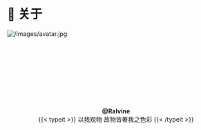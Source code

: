 # 🏡 关于

  <div class="container">
    <div class="page home" posts>
      <div class="home-profile">
        <div class="home-avatar">
            <img
              loading="eager"
              src="/images/avatar.jpg"
              srcset="/images/avatar.jpg, /images/avatar.jpg 1.5x, /images/avatar.jpg 2x"
              sizes="auto"
              alt="/images/avatar.jpg"
              title="/images/avatar.jpg" height="0" width="0" 
            >
        </div>
        <h2 class="home-subtitle">
      </div>
    </div>
  </div>

<center><b>@Ralvine</b></center>
<center>
{{< typeit >}}
以我观物 故物皆著我之色彩
{{< /typeit >}}
</center>

